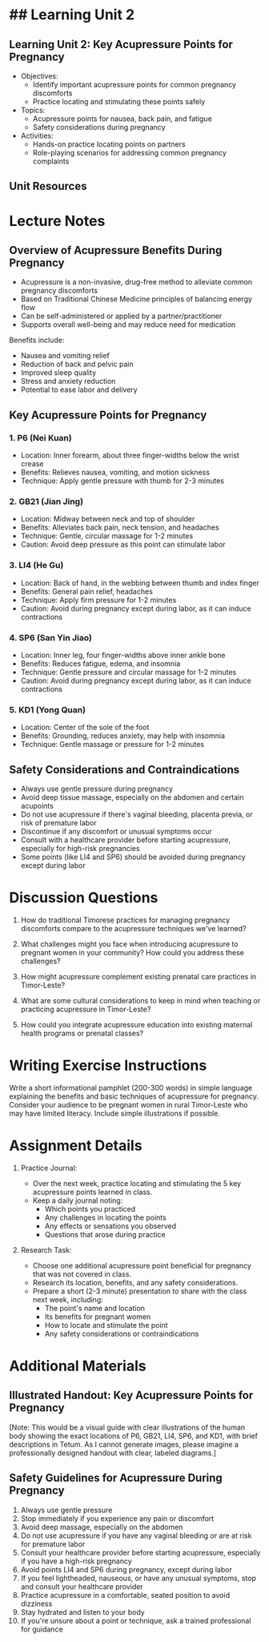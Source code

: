 # ## Learning Unit 2

## Learning Unit 2: Key Acupressure Points for Pregnancy
- Objectives:
  * Identify important acupressure points for common pregnancy discomforts
  * Practice locating and stimulating these points safely
- Topics:
  * Acupressure points for nausea, back pain, and fatigue
  * Safety considerations during pregnancy
- Activities:
  * Hands-on practice locating points on partners
  * Role-playing scenarios for addressing common pregnancy complaints

## Unit Resources

# Lecture Notes

## Overview of Acupressure Benefits During Pregnancy

- Acupressure is a non-invasive, drug-free method to alleviate common pregnancy discomforts
- Based on Traditional Chinese Medicine principles of balancing energy flow
- Can be self-administered or applied by a partner/practitioner
- Supports overall well-being and may reduce need for medication

Benefits include:
- Nausea and vomiting relief
- Reduction of back and pelvic pain
- Improved sleep quality
- Stress and anxiety reduction
- Potential to ease labor and delivery

## Key Acupressure Points for Pregnancy

### 1. P6 (Nei Kuan)
- Location: Inner forearm, about three finger-widths below the wrist crease
- Benefits: Relieves nausea, vomiting, and motion sickness
- Technique: Apply gentle pressure with thumb for 2-3 minutes

### 2. GB21 (Jian Jing)
- Location: Midway between neck and top of shoulder
- Benefits: Alleviates back pain, neck tension, and headaches
- Technique: Gentle, circular massage for 1-2 minutes
- Caution: Avoid deep pressure as this point can stimulate labor

### 3. LI4 (He Gu)
- Location: Back of hand, in the webbing between thumb and index finger
- Benefits: General pain relief, headaches
- Technique: Apply firm pressure for 1-2 minutes
- Caution: Avoid during pregnancy except during labor, as it can induce contractions

### 4. SP6 (San Yin Jiao)
- Location: Inner leg, four finger-widths above inner ankle bone
- Benefits: Reduces fatigue, edema, and insomnia
- Technique: Gentle pressure and circular massage for 1-2 minutes
- Caution: Avoid during pregnancy except during labor, as it can induce contractions

### 5. KD1 (Yong Quan)
- Location: Center of the sole of the foot
- Benefits: Grounding, reduces anxiety, may help with insomnia
- Technique: Gentle massage or pressure for 1-2 minutes

## Safety Considerations and Contraindications

- Always use gentle pressure during pregnancy
- Avoid deep tissue massage, especially on the abdomen and certain acupoints
- Do not use acupressure if there's vaginal bleeding, placenta previa, or risk of premature labor
- Discontinue if any discomfort or unusual symptoms occur
- Consult with a healthcare provider before starting acupressure, especially for high-risk pregnancies
- Some points (like LI4 and SP6) should be avoided during pregnancy except during labor

# Discussion Questions

1. How do traditional Timorese practices for managing pregnancy discomforts compare to the acupressure techniques we've learned?

2. What challenges might you face when introducing acupressure to pregnant women in your community? How could you address these challenges?

3. How might acupressure complement existing prenatal care practices in Timor-Leste?

4. What are some cultural considerations to keep in mind when teaching or practicing acupressure in Timor-Leste?

5. How could you integrate acupressure education into existing maternal health programs or prenatal classes?

# Writing Exercise Instructions

Write a short informational pamphlet (200-300 words) in simple language explaining the benefits and basic techniques of acupressure for pregnancy. Consider your audience to be pregnant women in rural Timor-Leste who may have limited literacy. Include simple illustrations if possible.

# Assignment Details

1. Practice Journal:
   - Over the next week, practice locating and stimulating the 5 key acupressure points learned in class.
   - Keep a daily journal noting:
     * Which points you practiced
     * Any challenges in locating the points
     * Any effects or sensations you observed
     * Questions that arose during practice

2. Research Task:
   - Choose one additional acupressure point beneficial for pregnancy that was not covered in class.
   - Research its location, benefits, and any safety considerations.
   - Prepare a short (2-3 minute) presentation to share with the class next week, including:
     * The point's name and location
     * Its benefits for pregnant women
     * How to locate and stimulate the point
     * Any safety considerations or contraindications

# Additional Materials

## Illustrated Handout: Key Acupressure Points for Pregnancy

[Note: This would be a visual guide with clear illustrations of the human body showing the exact locations of P6, GB21, LI4, SP6, and KD1, with brief descriptions in Tetum. As I cannot generate images, please imagine a professionally designed handout with clear, labeled diagrams.]

## Safety Guidelines for Acupressure During Pregnancy

1. Always use gentle pressure
2. Stop immediately if you experience any pain or discomfort
3. Avoid deep massage, especially on the abdomen
4. Do not use acupressure if you have any vaginal bleeding or are at risk for premature labor
5. Consult your healthcare provider before starting acupressure, especially if you have a high-risk pregnancy
6. Avoid points LI4 and SP6 during pregnancy, except during labor
7. If you feel lightheaded, nauseous, or have any unusual symptoms, stop and consult your healthcare provider
8. Practice acupressure in a comfortable, seated position to avoid dizziness
9. Stay hydrated and listen to your body
10. If you're unsure about a point or technique, ask a trained professional for guidance